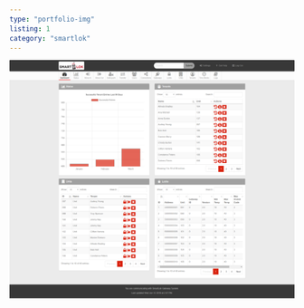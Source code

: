 ```yaml
---
type: "portfolio-img"
listing: 1
category: "smartlok"
---
```


![alt text](dashboard-smartlok.png "SmartLok dashboard")
